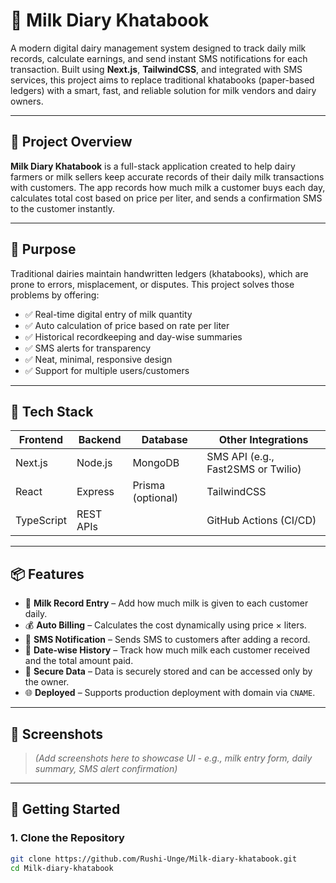 # 🐄 Milk Diary Khatabook

A modern digital dairy management system designed to track daily milk records, calculate earnings, and send instant SMS notifications for each transaction. Built using **Next.js**, **TailwindCSS**, and integrated with SMS services, this project aims to replace traditional khatabooks (paper-based ledgers) with a smart, fast, and reliable solution for milk vendors and dairy owners.

---

## 📌 Project Overview

**Milk Diary Khatabook** is a full-stack application created to help dairy farmers or milk sellers keep accurate records of their daily milk transactions with customers. The app records how much milk a customer buys each day, calculates total cost based on price per liter, and sends a confirmation SMS to the customer instantly.

---

## 🎯 Purpose

Traditional dairies maintain handwritten ledgers (khatabooks), which are prone to errors, misplacement, or disputes. This project solves those problems by offering:

- ✅ Real-time digital entry of milk quantity
- ✅ Auto calculation of price based on rate per liter
- ✅ Historical recordkeeping and day-wise summaries
- ✅ SMS alerts for transparency
- ✅ Neat, minimal, responsive design
- ✅ Support for multiple users/customers

---

## 🔧 Tech Stack

| Frontend     | Backend     | Database   | Other Integrations |
|--------------|-------------|------------|---------------------|
| Next.js      | Node.js     | MongoDB    | SMS API (e.g., Fast2SMS or Twilio) |
| React        | Express     | Prisma (optional) | TailwindCSS       |
| TypeScript   | REST APIs   |            | GitHub Actions (CI/CD) |

---

## 📦 Features

- 📝 **Milk Record Entry** – Add how much milk is given to each customer daily.
- 💰 **Auto Billing** – Calculates the cost dynamically using price × liters.
- 📲 **SMS Notification** – Sends SMS to customers after adding a record.
- 📆 **Date-wise History** – Track how much milk each customer received and the total amount paid.
- 🔐 **Secure Data** – Data is securely stored and can be accessed only by the owner.
- 🌐 **Deployed** – Supports production deployment with domain via `CNAME`.

---

## 📸 Screenshots

> *(Add screenshots here to showcase UI - e.g., milk entry form, daily summary, SMS alert confirmation)*

---

## 🚀 Getting Started

### 1. Clone the Repository

```bash
git clone https://github.com/Rushi-Unge/Milk-diary-khatabook.git
cd Milk-diary-khatabook

